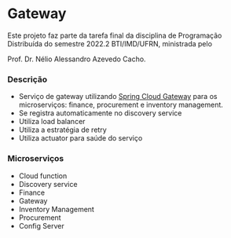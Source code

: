 # Gateway

Este projeto faz parte da tarefa final da disciplina de Programação Distribuída do semestre 2022.2 BTI/IMD/UFRN, ministrada pelo   

Prof. Dr. Nélio Alessandro Azevedo Cacho.   

### Descrição

- Serviço de gateway utilizando [Spring Cloud Gateway](https://spring.io/projects/spring-cloud-gateway) para os microserviços: finance, procurement e inventory management.
- Se registra automaticamente no discovery service
- Utiliza load balancer
- Utiliza a estratégia de retry
- Utiliza actuator para saúde do serviço

### Microserviços 
- Cloud function
- Discovery service
- Finance
- Gateway
- Inventory Management
- Procurement
- Config Server
